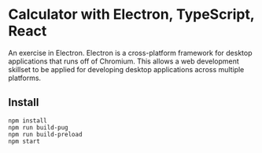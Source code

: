 # Calculator with Electron, TypeScript, React

An exercise in Electron. Electron is a cross-platform framework for desktop applications that runs off of Chromium. This allows a web development skillset to be applied for developing desktop applications across multiple platforms.

## Install

```
npm install
npm run build-pug
npm run build-preload
npm start
```
